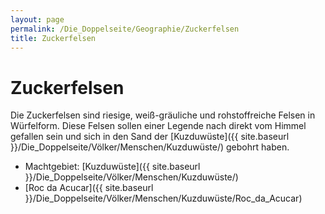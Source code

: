 ```yaml
---
layout: page
permalink: /Die_Doppelseite/Geographie/Zuckerfelsen
title: Zuckerfelsen
---
```


# Zuckerfelsen

Die Zuckerfelsen sind riesige, weiß-gräuliche und rohstoffreiche Felsen in Würfelform. Diese Felsen sollen einer Legende nach direkt vom Himmel gefallen sein und sich in den Sand der [Kuzduwüste]({{ site.baseurl }}/Die_Doppelseite/Völker/Menschen/Kuzduwüste/) gebohrt haben.

- Machtgebiet: [Kuzduwüste]({{ site.baseurl }}/Die_Doppelseite/Völker/Menschen/Kuzduwüste/)
- [Roc da Acucar]({{ site.baseurl }}/Die_Doppelseite/Völker/Menschen/Kuzduwüste/Roc_da_Acucar)

